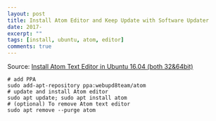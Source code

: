 ```yaml
---
layout: post
title: Install Atom Editor and Keep Update with Software Updater
date: 2017-
excerpt: ""
tags: [install, ubuntu, atom, editor]
comments: true
---
```


Source: [Install Atom Text Editor in Ubuntu 16.04 (both 32&64bit)](http://tipsonubuntu.com/2016/08/05/install-atom-text-editor-ubuntu-16-04/)
```
# add PPA
sudo add-apt-repository ppa:webupd8team/atom
# update and install Atom editor
sudo apt update; sudo apt install atom
# (optional) To remove Atom text editor
sudo apt remove --purge atom
```



